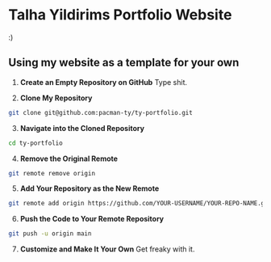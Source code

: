 # Talha Yildirims Portfolio Website
\:\)

## Using my website as a template for your own 

1. **Create an Empty Repository on GitHub**
Type shit.

2. **Clone My Repository**  
```bash 
git clone git@github.com:pacman-ty/ty-portfolio.git
```

3. **Navigate into the Cloned Repository**
```bash 
cd ty-portfolio
```

4. **Remove the Original Remote**
```bash
git remote remove origin
```

5. **Add Your Repository as the New Remote**
```bash
git remote add origin https://github.com/YOUR-USERNAME/YOUR-REPO-NAME.git
```

6. **Push the Code to Your Remote Repository**
```bash
git push -u origin main
```

7. **Customize and Make It Your Own**
Get freaky with it.
